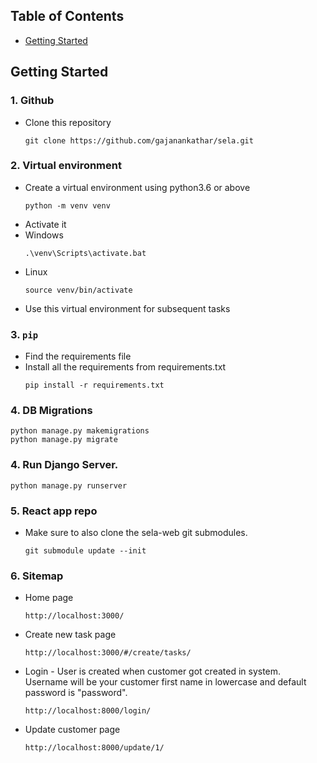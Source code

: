 ## Table of Contents

  * [Getting Started](#getting-started)


## Getting Started

### 1. Github

- Clone this repository

  ```
  git clone https://github.com/gajanankathar/sela.git
  ```
  
   
### 2. Virtual environment

- Create a virtual environment using python3.6 or above
  ```
  python -m venv venv
  ```
- Activate it
- Windows
  ```
  .\venv\Scripts\activate.bat
  ```
- Linux
  ```
  source venv/bin/activate
  ```
- Use this virtual environment for subsequent tasks
   
### 3. `pip`

- Find the requirements file
- Install all the requirements from requirements.txt
  ```
  pip install -r requirements.txt
  ```
  
### 4. DB Migrations

  ```
  python manage.py makemigrations
  python manage.py migrate
  ```

### 4. Run Django Server.

  ```
  python manage.py runserver
  ```

### 5. React app repo

- Make sure to also clone the sela-web git submodules.
  ```
  git submodule update --init
  ```

### 6. Sitemap 

- Home page
  ```
  http://localhost:3000/
  ```

- Create new task page
  ```
  http://localhost:3000/#/create/tasks/
  ```
  
- Login - User is created when customer got created in system. Username will be your customer first name in lowercase and default password is "password".
  ```
  http://localhost:8000/login/
  ```
  
- Update customer page
  ```
  http://localhost:8000/update/1/
  ```

